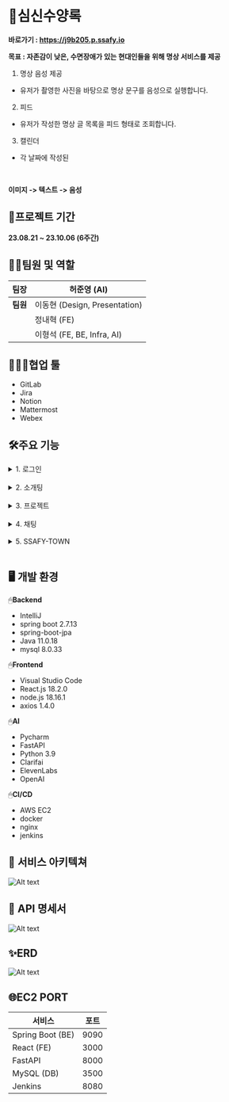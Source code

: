 # 🧘심신수양록
**바로가기 : https://j9b205.p.ssafy.io**
<br>

**목표 : 자존감이 낮은, 수면장애가 있는 현대인들을 위해 명상 서비스를 제공**

1. 명상 음성 제공

 - 유저가 촬영한 사진을 바탕으로 명상 문구를 음성으로 실행합니다.

2. 피드

 - 유저가 작성한 명상 글 목록을 피드 형태로 조회합니다.

3. 캘린더

 - 각 날짜에 작성된  

 <br>

**이미지 -> 텍스트 -> 음성**

## 📅프로젝트 기간

**23.08.21 ~ 23.10.06 (6주간)**

## 🧝‍♂️팀원 및 역할

| **팀장** | 허준영 (AI)   |
|----------|---------------------|
| **팀원** | 이동현 (Design, Presentation) |
|          | 정내혁 (FE)  |
|          | 이형석 (FE, BE, Infra, AI)     |

## 👨‍👩‍👧협업 툴

- GitLab
- Jira
- Notion
- Mattermost
- Webex



## 🛠️주요 기능

<details>
<summary>1. 로그인</summary>

![Alt text](readme사진/image-3.png)
![Alt text](readme사진/image-21.png)
![Alt text](readme사진/image-22.png)
</details></br>

<details>
<summary>2. 소개팅</summary>

![Alt text](readme사진/image-4.png)
![Alt text](readme사진/image-7.png)
![Alt text](readme사진/image-6.png)
</details></br>

<details>
<summary>3. 프로젝트</summary>
![Alt text](readme사진/image-8.png)
![Alt text](readme사진/image-9.png)
![Alt text](readme사진/image-10.png)
![Alt text](readme사진/image-11.png)
</details></br>

<details>
<summary>4. 채팅</summary>
![Alt text](readme사진/image-12.png)
![Alt text](readme사진/image-13.png)
![Alt text](readme사진/image-14.png)
</details></br>

<details>
<summary>5. SSAFY-TOWN</summary>
![Alt text](readme사진/image-15.png)
![Alt text](readme사진/image-20.png)
![Alt text](readme사진/image-16.png)
![Alt text](readme사진/image-17.png)
![Alt text](readme사진/image-18.png)
![Alt text](readme사진/image-19.png)
</details></br>

## 🖥️ 개발 환경

🖱**Backend**

- IntelliJ
- spring boot 2.7.13
- spring-boot-jpa
- Java 11.0.18
- mysql 8.0.33

🖱**Frontend**

- Visual Studio Code
- React.js 18.2.0
- node.js 18.16.1
- axios 1.4.0

🖱**AI**

- Pycharm
- FastAPI
- Python 3.9
- Clarifai
- ElevenLabs
- OpenAI

🖱**CI/CD**

- AWS EC2
- docker
- nginx
- jenkins

## 🔧 서비스 아키텍쳐

![Alt text](readme사진/image-23.png)

## 📑 API 명세서

![Alt text](readme사진/image-2.png)

## ✨ERD

![Alt text](readme사진/image.png)


## 🌐EC2 PORT

| 서비스              | 포트  |
|---------------------|-------|
| Spring Boot (BE)    | 9090  |
| React (FE)          | 3000  |
| FastAPI             | 8000  |
| MySQL (DB)          | 3500  |
| Jenkins             | 8080  |


